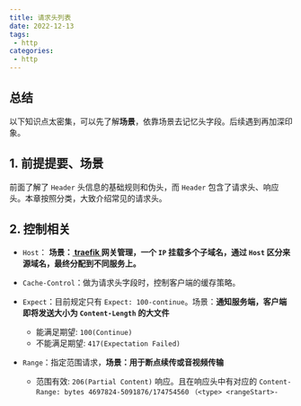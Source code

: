 ```yaml
---
title: 请求头列表
date: 2022-12-13
tags:
 - http
categories: 
 - http
---
```



## 总结
以下知识点太密集，可以先了解**场景**，依靠场景去记忆头字段。后续遇到再加深印象。



## 1. 前提提要、场景
前面了解了 `Header` 头信息的基础规则和伪头，而 `Header` 包含了请求头、响应头。本章按照分类，大致介绍常见的请求头。



## 2. 控制相关
- `Host`： **场景：[ traefik ](https://github.com/traefik/traefik) 网关管理，一个 `IP` 挂载多个子域名，通过 `Host` 区分来源域名，最终分配到不同服务上。**

- `Cache-Control`：做为请求头字段时，控制客户端的缓存策略。

- `Expect`：目前规定只有 `Expect: 100-continue`。场景：**通知服务端，客户端即将发送大小为 `Content-Length` 的大文件**
  - 能满足期望: `100(Continue)`
  - 不能满足期望: `417(Expectation Failed)`

- `Range`：指定范围请求，**场景：用于断点续传或音视频传输**
  - 范围有效: `206(Partial Content)` 响应。且在响应头中有对应的 `Content-Range: bytes 4697824-5091876/174754560` `（<type> <rangeStart>-<rangeEnd>/<total>）`
  - 范围无效: `416(Range Not Satisfiable)` 错误。
  - 服务器也可以忽略 `Range` 并用 `200` 状态码返回整个资源

## 3. 条件相关
- `If-Match` / `If-None-Match` /  `If-Modified-Since`:  `304（Not Modified，未改变）` / `412 (Precondition Failed，前置条件失败)` 状态码相关
- `If-Range` / `Range`: `206 (Partial Content，请求成功，部分内容)` / `416(Range Not Satisfiable，范围请求无法满足)` 状态码相关。

条件请求相关头部


- `If-Match`：传递 `ETag` 值，`ETag` 值匹配时才返回资源。
  - `GET`/`HEAD` 方法： **场景：搭配 `Range` 字段，可以用来保证【新请求的范围】与【之前请求的范围】是对同一份资源的请求。** 不匹配返回 `416 (Range Not Satisfiable，范围请求无法满足)`，意味着服务端在这段期间资源有更新。
  - `PUT` 方法： **场景：更新资源，避免覆盖掉已更新内容。(跟 `git` 远程仓库有更新和本地仓库也有更改，避免覆盖而显示冲突很相似)** 上传更新资源时，不匹配返回 `412 (Precondition Failed，前置条件失败)` ，意味着服务端在这段期间资源有更新。

- `If-None-Match`：传递 `ETag` 值，跟 `If-Match` 相反，`ETag` 值没有匹配项才返回资源。**优先级高于 `If-Modified-Since`**  
  - `GET`/`HEAD` 方法：**场景：用来更新资源最新的 `ETag`，且决定了客户端是否继续使用已缓存的资源**
    - 不匹配，返回资源且返回最新的 `ETag`（也会尽可能返回 `Cache-Control、Content-Location、Date、Expires 和 Vary`）。
    - 匹配，返回响应码 `304（Not Modified，未改变）`。
  - `PUT`(或其它能够引发服务器状态改变的方法)：**场景：`If-None-Match: *` 新增资源，避免覆盖资源。（`If-Match` 目的是更新资源，如果不匹配 `ETag` 资源则 `412`，而 `If-None-Match: *` 目的是新增资源，一但服务器有该资源，无论 `Etag` 返回 `412`）** 匹配，返回 `412（Precondition Failed，前置条件失败）`。

- `If-Modified-Since`：传递 `Last-Modified`。资源在给定时间之后有更新才 `200` 返回资源。否则  `304（Not Modified，未改变）`
  - 只能用于 `GET`/`HEAD` 方法，**场景：用于更新没有 `ETag` 的资源，因为 `If-Modified-Since` 优先级低于 `If-None-Match`**

- `If-Range`：条件请求，条件满足时 `Range` 头字段才起作用。
  - **场景：断点续传，用来确保下载的资源没有发生改变。否则重新下载**
  - 满足条件：返回 `206 (Partial Content，请求成功，部分内容)` 并只返回 `Range` 限定的部分内容；
  - 条件不满足：返回 `200` 并返回完整的请求资源
    - **`If-Range: <ETag>`：满足 `ETag` 同个资源时才会返回部分内容**
    - **`If-Range: <Last-Modified>`：更改时间未超过限制，才会返回部分内容**
  - 与 `If-Match` 的区别：`If-Match` 在不匹配时返回 `416 (Range Not Satisfiable，范围请求无法满足)`，而 `If-Range` 在不匹配时返回新的整个资源。


## 4. 内容协商
内容类型(`Accept`)、文件编码(`Accept-Encoding`)、字符集类型 (`Accept-Charset`)、语言(`Accept-Language`) 。       
**场景：客户端向服务端描述需要怎样的资源**，
- 满足: `200`
- 不满足: `406 (Not Acceptable，不可接受)` 服务器端无法提供相匹配的资源。(可以通过一些配置不返回 `406` 如：`Accept-Encoding: br;q=1.0, *;q=0`)

请求头字段：
- `Accept`：客户端可以处理的内容类型，`MIME`(媒体类型，一种标准)表示。如：`application/json`、`application/javascript`、`text/html`、`image/png`。
- `Accept-Encoding`：客户端可以处理的压缩编码，如： `gzip`、`br`，不配置则可能不压缩。
- `Accept-Charset`：客户端可以处理的字符集类型，如：`utf-8`、`iso-8859-1`
- `Accept-Language`：客户端需要的语言，如：`en-US`、 `zh-CN`。

## 5. 认证相关
- `Authorization`：每次发送请求时，使用该头部携带 `token` 信息，维护客户端的认证状态。


## 6. 来源相关 
根据来源字段，**场景：统计用户信息，也可以用来防止爬虫和防御 `CSRF` 攻击**
- `Referer`：来源页面的完整地址，即该页面是由哪个页面跳转而来的。（由于可能暴露用户的浏览历史，涉及隐私。有途径可以不发送改头信息，在不发送的情况下可以判断 `Origin`）
- `Origin`：来源页面的协议、主机、端口（不会像 `Referer` 一样暴露 `path` 不会那么敏感），在跨域或同源(非`GET` 和非 `HEAD`) 请求中会带上 `Origin`。
- `User-Agent`：用户代理，即客户端，比如浏览器版本号之类、命令行工具 `curl`、`http` 等




